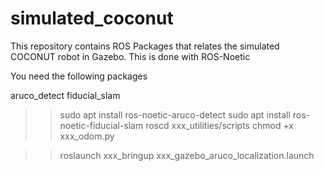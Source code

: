 # simulated_coconut
This repository contains ROS Packages that relates the simulated COCONUT robot in Gazebo. This is done with ROS-Noetic

You need the following packages

aruco_detect
fiducial_slam


>>sudo apt install ros-noetic-aruco-detect
>>sudo apt install ros-noetic-fiducial-slam
>>roscd xxx_utilities/scripts
>>chmod +x xxx_odom.py

>>roslaunch xxx_bringup xxx_gazebo_aruco_localization.launch
